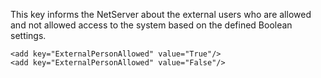 <properties date="2016-05-11"
SortOrder="86"
/>

This key informs the NetServer about the external users who are allowed and not allowed access to the system based on the defined Boolean settings.

 

```
<add key="ExternalPersonAllowed" value="True"/>
<add key="ExternalPersonAllowed" value="False"/>

 
```
